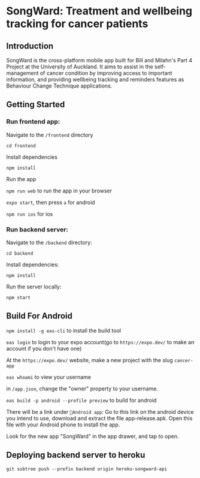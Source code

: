 # SongWard: Treatment and wellbeing tracking for cancer patients

## Introduction
SongWard is the cross-platform mobile app built for Bill and Milahn's Part 4 Project at the University of Auckland.
It aims to assist in the self-management of cancer condition by improving access to important information, and providing wellbeing tracking and reminders features as Behaviour Change Technique applications.

## Getting Started

### Run frontend app:

Navigate to the `/frontend` directory

`cd frontend`

Install dependencies

`npm install`

Run the app

`npm run web` to run the app in your browser

`expo start`, then press `a` for android

`npm run ios` for ios

### Run backend server:

Navigate to the `/backend` directory:

`cd backend`

Install dependencies:

`npm install`

Run the server locally:

`npm start`

## Build For Android

`npm install -g eas-cli` to install the build tool

`eas login` to login to your expo account(go to `https://expo.dev/` to make an account if you don't have one)

At the `https://expo.dev/` website, make a new project with the slug `cancer-app`

`eas whoami` to view your username

in `/app.json`, change the "owner" property to your username.

`eas build -p android --profile preview` to build for android

There will be a link under `🤖Android app`: Go to this link on the android device you intend to use, download and extract the file app-release.apk. Open this file with your Android phone to install the app.

Look for the new app "SongWard" in the app drawer, and tap to open.

## Deploying backend server to heroku

`git subtree push --prefix backend origin heroku-songward-api`
